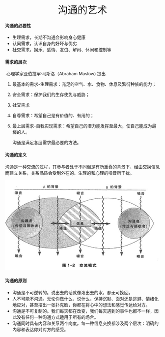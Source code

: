 <center><font size=6>沟通的艺术</font></center>

#### 沟通的必要性

* 生理需求，长期不沟通会影响身心健康
* 认同需求，认识自身的好坏与优劣
* 社交需求，娱乐、感情、友谊、解闷、休闲和控制等

#### 需求的层次

​		心理学家亚伯拉罕·马斯洛（Abraham Maslow) 提出

1. 最基本的需求-生理需求：充足的空气、水、食物、休息及繁衍种族的能力；

2. 安全需求：保护我们的生存使免与威胁；

3. 社交需求

4. 自尊需求：希望自己是有价值的、有用的；

5. 最上层需求-自我实现需求：希望自己的潜力能发挥至最大，使自己能成为最棒的人。

   沟通是满足各层需求最必要的方法。

#### 沟通的定义

​	沟通是一种交流的过程，其参与者处于不同但是有所重叠的背景下，经由交换信息而建立关系，关系品质会受到外在的、生理的和心理的噪音所干扰。

![交流观](images\交流模式.PNG)



#### 沟通的原则

* 沟通是不可逆转的。说出去的话就像泼出去的水，都无可挽回。
* 人不可能不沟通。无论你做什么、说什么，保持沉默、面对还是逃避、情绪化地应对，甚至摆出一张扑克脸，你都在将心中的想法和感觉传达给对方。
* 沟通是不可复制的。我们每天都在改变，我们每天遇到的事件也都不一样，因此没有任何一种沟通方式适用于所有的场合。
* 沟通同时具有内容和关系两个向度。每一种信息交换都涉及两个层次：明确的内容和表达你对对方的感受。

